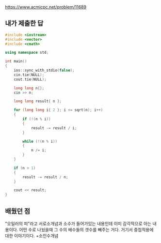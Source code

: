 https://www.acmicpc.net/problem/11689

내가 제출한 답
------------
```cpp
#include <iostream>
#include <vector>
#include <cmath>

using namespace std;

int main()
{
	ios::sync_with_stdio(false);
	cin.tie(NULL);
	cout.tie(NULL);

	long long n{};
	cin >> n;

	long long result{ n };

	for (long long i{ 2 }; i <= sqrt(n); i++)
	{
		if (!(n % i))
		{
			result -= result / i;
		}

		while (!(n % i))
		{
			n /= i;
		}
	}

	if (n > 1)
	{
		result -= result / n;
	}

	cout << result;
}
```

배웠던 점
-------------
"오일러의 피"라고 서로소개념과 소수가 들어가있는 내용인데 이미 감각적으로 아는 내용이다. 어떤 수로 나눴을때 그 수의 배수들의 갯수를 빼주는 거다. 거기서 중첩적용에 대한 이야기이다.
+소인수개념